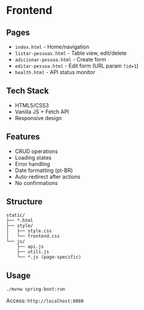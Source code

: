 # Frontend

## Pages
- `index.html` - Home/navigation
- `listar-pessoas.html` - Table view, edit/delete
- `adicionar-pessoa.html` - Create form
- `editar-pessoa.html` - Edit form (URL param `?id=1`)
- `health.html` - API status monitor

## Tech Stack
- HTML5/CSS3
- Vanilla JS + Fetch API
- Responsive design

## Features
- CRUD operations
- Loading states
- Error handling
- Date formatting (pt-BR)
- Auto-redirect after actions
- No confirmations

## Structure
```
static/
├── *.html
├── style/
│   ├── style.css
│   └── frontend.css
└── js/
    ├── api.js
    ├── utils.js
    └── *.js (page-specific)
```

## Usage
```bash
./mvnw spring-boot:run
```
Access: `http://localhost:8080`